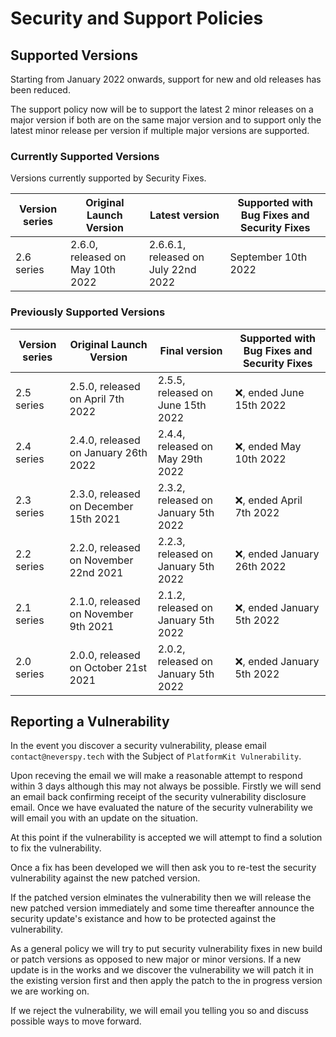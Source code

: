 # Security and Support Policies

## Supported Versions
Starting from January 2022 onwards, support for new and old releases has been reduced. 

The support policy now will be to support the latest 2 minor releases on a major version if both are on the same major version and to support only the latest minor release per version if multiple major versions are supported.

### Currently Supported Versions
Versions currently supported by Security Fixes.

| Version series | Original Launch Version | Latest version | Supported with Bug Fixes and Security Fixes |
|--| --|--|--|
| 2.6 series | 2.6.0, released on May 10th 2022 | 2.6.6.1, released on July 22nd 2022 | September 10th 2022 | 

### Previously Supported Versions
| Version series | Original Launch Version | Final version | Supported with Bug Fixes and Security Fixes |
|--|--|--|--|
| 2.5 series | 2.5.0, released on April 7th 2022 | 2.5.5, released on June 15th 2022 | :x:, ended June 15th 2022 | 
| 2.4 series | 2.4.0, released on January 26th 2022 | 2.4.4, released on May 29th 2022 | :x:, ended May 10th 2022 | 
| 2.3 series | 2.3.0, released on December 15th 2021 | 2.3.2, released on January 5th 2022 | :x:, ended April 7th 2022 |
| 2.2 series | 2.2.0, released on November 22nd 2021 | 2.2.3, released on January 5th 2022 | :x:, ended January 26th 2022 |
| 2.1 series | 2.1.0, released on November 9th 2021 | 2.1.2, released on January 5th 2022 | :x:, ended January 5th 2022 |
| 2.0 series | 2.0.0, released on October 21st 2021 | 2.0.2, released on January 5th 2022 | :x:, ended January 5th 2022 |

## Reporting a Vulnerability

In the event you discover a security vulnerability, please email ``contact@neverspy.tech`` with the Subject of ``PlatformKit Vulnerability``.

Upon receving the email we will make a reasonable attempt to respond within 3 days although this may not always be possible. Firstly we will send an email back confirming receipt of the security vulnerability disclosure email.
Once we have evaluated the nature of the security vulnerability we will email you with an update on the situation.

At this point if the vulnerability is accepted we will attempt to find a solution to fix the vulnerability. 

Once a fix has been developed we will then ask you to re-test the security vulnerability against the new patched version.

If the patched version elminates the vulnerability then we will release the new patched version immediately and some time thereafter announce the security update's existance and how to be protected against the vulnerability.

As a general policy we will try to put security vulnerability fixes in new build or patch versions as opposed to new major or minor versions.
If a new update is in the works and we discover the vulnerability we will patch it in the existing version first and then apply the patch to the in progress version we are working on.

If we reject the vulnerability, we will email you telling you so and discuss possible ways to move forward.
